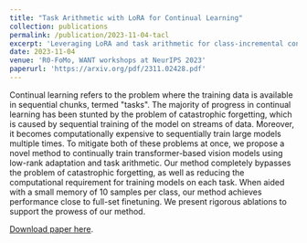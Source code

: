 ```yaml
---
title: "Task Arithmetic with LoRA for Continual Learning"
collection: publications
permalink: /publication/2023-11-04-tacl
excerpt: 'Leveraging LoRA and task arithmetic for class-incremental continual learning.'
date: 2023-11-04
venue: 'R0-FoMo, WANT workshops at NeurIPS 2023'
paperurl: 'https://arxiv.org/pdf/2311.02428.pdf'
---
```

Continual learning refers to the problem where the training data is available in sequential chunks, termed "tasks". The majority of progress in continual learning has been stunted by the problem of catastrophic forgetting, which is caused by sequential training of the model on streams of data. Moreover, it becomes computationally expensive to sequentially train large models multiple times. To mitigate both of these problems at once, we propose a novel method to continually train transformer-based vision models using low-rank adaptation and task arithmetic. Our method completely bypasses the problem of catastrophic forgetting, as well as reducing the computational requirement for training models on each task. When aided with a small memory of 10 samples per class, our method achieves performance close to full-set finetuning. We present rigorous ablations to support the prowess of our method.

[Download paper here](https://arxiv.org/pdf/2311.02428.pdf).